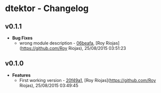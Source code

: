 
# dtektor - Changelog
## v0.1.1
- **Bug Fixes**
  - wrong module description - [06beafa]( https://github.com/royriojas/dtektor/commit/06beafa ), [Roy Riojas](https://github.com/Roy Riojas), 25/08/2015 03:51:23

    
## v0.1.0
- **Features**
  - First working version - [20f49a1]( https://github.com/royriojas/dtektor/commit/20f49a1 ), [Roy Riojas](https://github.com/Roy Riojas), 25/08/2015 03:49:45

    

